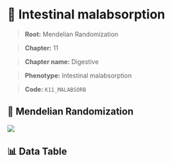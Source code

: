 # 🧪 Intestinal malabsorption

> **Root:** Mendelian Randomization

> **Chapter:** 11  

> **Chapter name:** Digestive

> **Phenotype:** Intestinal malabsorption  

> **Code:** `K11_MALABSORB`

## 🧬 Mendelian Randomization  

<img src="/MR/Figures/Forward/K11_MALABSORB.png"/>

## 📊 Data Table

<CsvTableMRF src="/MR/Data/Forward/K11_MALABSORB.csv"/>
